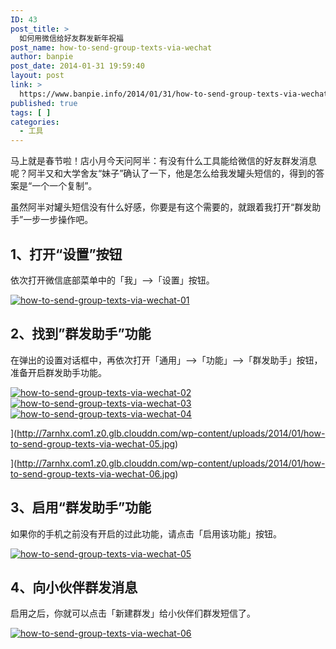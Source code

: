 ```yaml
---
ID: 43
post_title: >
  如何用微信给好友群发新年祝福
post_name: how-to-send-group-texts-via-wechat
author: banpie
post_date: 2014-01-31 19:59:40
layout: post
link: >
  https://www.banpie.info/2014/01/31/how-to-send-group-texts-via-wechat/
published: true
tags: [ ]
categories:
  - 工具
---
```

马上就是春节啦！店小月今天问阿半：有没有什么工具能给微信的好友群发消息呢？阿半又和大学舍友“妹子”确认了一下，他是怎么给我发罐头短信的，得到的答案是“一个一个复制”。

虽然阿半对罐头短信没有什么好感，你要是有这个需要的，就跟着我打开“群发助手”一步一步操作吧。

## 1、打开“设置”按钮

依次打开微信底部菜单中的「我」–&gt;「设置」按钮。

[![how-to-send-group-texts-via-wechat-01](http://7arnhx.com1.z0.glb.clouddn.com/wp-content/uploads/2014/01/how-to-send-group-texts-via-wechat-01.jpg)](http://7arnhx.com1.z0.glb.clouddn.com/wp-content/uploads/2014/01/how-to-send-group-texts-via-wechat-01.jpg)

## 2、找到”群发助手”功能

在弹出的设置对话框中，再依次打开「通用」–&gt;「功能」–&gt;「群发助手」按钮，准备开启群发助手功能。

[![how-to-send-group-texts-via-wechat-02](http://7arnhx.com1.z0.glb.clouddn.com/wp-content/uploads/2014/01/how-to-send-group-texts-via-wechat-02.jpg)](http://7arnhx.com1.z0.glb.clouddn.com/wp-content/uploads/2014/01/how-to-send-group-texts-via-wechat-02.jpg) [![how-to-send-group-texts-via-wechat-03](http://7arnhx.com1.z0.glb.clouddn.com/wp-content/uploads/2014/01/how-to-send-group-texts-via-wechat-03.jpg)](http://7arnhx.com1.z0.glb.clouddn.com/wp-content/uploads/2014/01/how-to-send-group-texts-via-wechat-03.jpg) [![how-to-send-group-texts-via-wechat-04](http://7arnhx.com1.z0.glb.clouddn.com/wp-content/uploads/2014/01/how-to-send-group-texts-via-wechat-04.jpg)](http://7arnhx.com1.z0.glb.clouddn.com/wp-content/uploads/2014/01/how-to-send-group-texts-via-wechat-04.jpg) 

](http://7arnhx.com1.z0.glb.clouddn.com/wp-content/uploads/2014/01/how-to-send-group-texts-via-wechat-05.jpg) 

](http://7arnhx.com1.z0.glb.clouddn.com/wp-content/uploads/2014/01/how-to-send-group-texts-via-wechat-06.jpg)

## 3、启用“群发助手”功能

如果你的手机之前没有开启的过此功能，请点击「启用该功能」按钮。

[![how-to-send-group-texts-via-wechat-05](http://7arnhx.com1.z0.glb.clouddn.com/wp-content/uploads/2014/01/how-to-send-group-texts-via-wechat-05.jpg)](http://7arnhx.com1.z0.glb.clouddn.com/wp-content/uploads/2014/01/how-to-send-group-texts-via-wechat-05.jpg)

## 4、向小伙伴群发消息

启用之后，你就可以点击「新建群发」给小伙伴们群发短信了。

[![how-to-send-group-texts-via-wechat-06](http://7arnhx.com1.z0.glb.clouddn.com/wp-content/uploads/2014/01/how-to-send-group-texts-via-wechat-06.jpg)](http://7arnhx.com1.z0.glb.clouddn.com/wp-content/uploads/2014/01/how-to-send-group-texts-via-wechat-06.jpg)